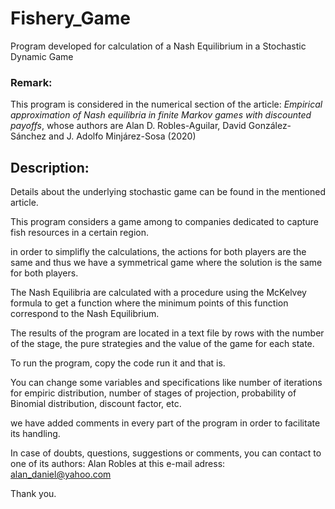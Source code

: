 # Fishery_Game
Program developed for calculation of a Nash Equilibrium in a Stochastic Dynamic Game

### Remark:

This program is considered in the numerical section of the article: *Empirical approximation of Nash equilibria in finite Markov games with discounted payoffs*, whose authors are Alan D. Robles-Aguilar, David González-Sánchez and J. Adolfo Minjárez-Sosa (2020)

## Description:

Details about the underlying stochastic game can be found in the mentioned article.

This program considers a game among to companies dedicated to capture fish resources in a certain region.

in order to simplifly the calculations, the actions for both players are the same and thus we have a symmetrical game where the solution is the same for both players.

The Nash Equilibria are calculated with a procedure using the McKelvey formula to get a function where the minimum points of this function correspond to the Nash Equilibrium.

The results of the program are located in a text file by rows with the number of the stage, the pure strategies and the value of the game for each state.

To run the program, copy the code run it and that is.

You can change some variables and specifications like number of iterations for empiric distribution, number of stages of projection, 
probability of Binomial distribution, discount factor, etc.

we have added comments in every part of the program in order to facilitate its handling.

In case of doubts, questions, suggestions or comments, you can contact to one of its authors: Alan Robles at this e-mail adress: alan_daniel@yahoo.com

Thank you.
